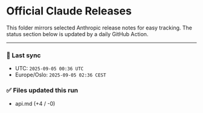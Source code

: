 # Official Claude Releases

This folder mirrors selected Anthropic release notes for easy tracking.
The status section below is updated by a daily GitHub Action.


---

<!-- sync-status:start -->

### 🔄 Last sync
- UTC: `2025-09-05 00:36 UTC`
- Europe/Oslo: `2025-09-05 02:36 CEST`

### ✅ Files updated this run

- api.md (+4 / -0)<!-- sync-status:end -->

















